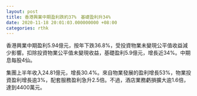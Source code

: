 ```yaml
---
layout: post
title: 香港興業中期盈利跌約37%　基礎盈利升34%
date: 2020-11-18 20:01:03.000000000 +08:00
categories: rthk
---
```


香港興業中期盈利5.94億元，按年下跌36.8%，受投資物業未變現公平值收益減少影響。扣除投資物業公平值未變現收益，基礎盈利5.9億元，增長近34%。中期息每股4仙。

集團上半年收入24.81億元，增長30.4%。來自物業發展的盈利增長53%，物業投資盈利增長逾3%，配套服務盈利急升2.5倍。不過，酒店業務虧損擴大逾1.6倍，達到4400萬元。
